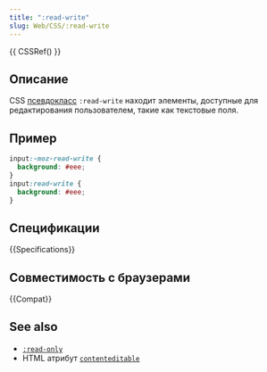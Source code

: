 ```yaml
---
title: ":read-write"
slug: Web/CSS/:read-write
---
```


{{ CSSRef() }}

## Описание

CSS [псевдокласс](/ru/docs/Web/CSS/Псевдо-классы) `:read-write` находит элементы, доступные для редактирования пользователем, такие как текстовые поля.

## Пример

```css
input:-moz-read-write {
  background: #eee;
}
input:read-write {
  background: #eee;
}
```

## Спецификации

{{Specifications}}

## Совместимость с браузерами

{{Compat}}

## See also

- [`:read-only`](/ru/docs/Web/CSS/:read-only)
- HTML атрибут [`contenteditable`](/ru/docs/HTML/Content_Editable)
